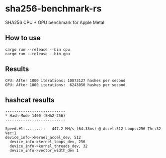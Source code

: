 # sha256-benchmark-rs
SHA256 CPU + GPU benchmark for Apple Metal

## How to use

```shell
cargo run --release --bin cpu
cargo run --release --bin gpu
```

## Results

```
CPU: After 1000 iterations: 10873127 hashes per second
GPU: After 1000 iterations:  6243050 hashes per second
```

## hashcat results

```
---------------------------
* Hash-Mode 1400 (SHA2-256)
---------------------------

Speed.#1.........:   447.2 MH/s (64.33ms) @ Accel:512 Loops:256 Thr:32 Vec:1
device_info->kernel_accel_dev, 512
  device_info->kernel_loops_dev, 256
  device_info->kernel_threads_dev, 32
  device_info->vector_width_dev 1
```
